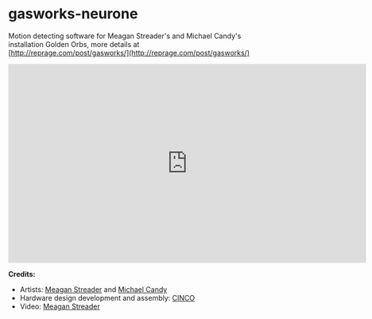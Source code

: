 gasworks-neurone
================

Motion detecting software for Meagan Streader's and Michael Candy's installation Golden Orbs, more details at [http://reprage.com/post/gasworks/](http://reprage.com/post/gasworks/)

<iframe class="img-responsive video" width='720' height='400' src="http://player.vimeo.com/video/100034471" frameborder="0">&nbsp;</iframe>

**Credits:**

* Artists: [Meagan Streader](https://meaganstreader.com/) and [Michael Candy](http://michaelcandy.com/)
* Hardware design development and assembly: [CINCO](http://bestcinco.com/)
* Video: [Meagan Streader](https://meaganstreader.com/)
